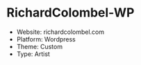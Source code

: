 # RichardColombel-WP

- Website: richardcolombel.com
- Platform: Wordpress
- Theme: Custom
- Type: Artist
